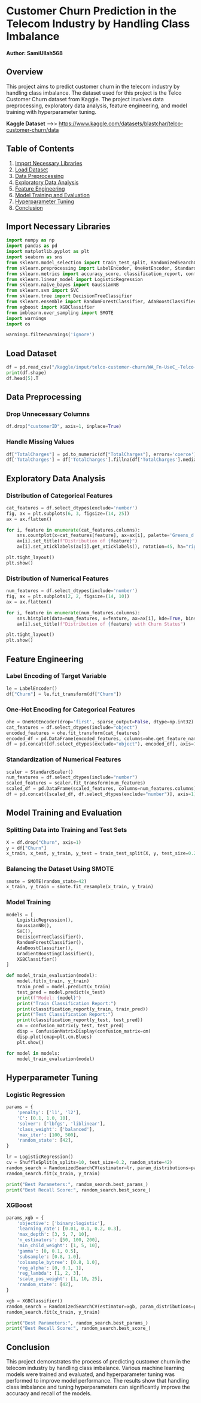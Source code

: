 # Customer Churn Prediction in the Telecom Industry by Handling Class Imbalance

**Author: SamiUllah568**

## Overview

This project aims to predict customer churn in the telecom industry by handling class imbalance. The dataset used for this project is the Telco Customer Churn dataset from Kaggle. The project involves data preprocessing, exploratory data analysis, feature engineering, and model training with hyperparameter tuning.

**Kaggle Dataset** -->> https://www.kaggle.com/datasets/blastchar/telco-customer-churn/data

## Table of Contents

1. [Import Necessary Libraries](#import-necessary-libraries)
2. [Load Dataset](#load-dataset)
3. [Data Preprocessing](#data-preprocessing)
4. [Exploratory Data Analysis](#exploratory-data-analysis)
5. [Feature Engineering](#feature-engineering)
6. [Model Training and Evaluation](#model-training-and-evaluation)
7. [Hyperparameter Tuning](#hyperparameter-tuning)
8. [Conclusion](#conclusion)

## Import Necessary Libraries

```python
import numpy as np
import pandas as pd
import matplotlib.pyplot as plt
import seaborn as sns
from sklearn.model_selection import train_test_split, RandomizedSearchCV, ShuffleSplit
from sklearn.preprocessing import LabelEncoder, OneHotEncoder, StandardScaler
from sklearn.metrics import accuracy_score, classification_report, confusion_matrix, ConfusionMatrixDisplay, recall_score, f1_score
from sklearn.linear_model import LogisticRegression
from sklearn.naive_bayes import GaussianNB
from sklearn.svm import SVC
from sklearn.tree import DecisionTreeClassifier
from sklearn.ensemble import RandomForestClassifier, AdaBoostClassifier, GradientBoostingClassifier
from xgboost import XGBClassifier
from imblearn.over_sampling import SMOTE
import warnings
import os

warnings.filterwarnings('ignore')
```

## Load Dataset

```python
df = pd.read_csv("/kaggle/input/telco-customer-churn/WA_Fn-UseC_-Telco-Customer-Churn.csv")
print(df.shape)
df.head(5).T
```

## Data Preprocessing

### Drop Unnecessary Columns

```python
df.drop("customerID", axis=1, inplace=True)
```

### Handle Missing Values

```python
df["TotalCharges"] = pd.to_numeric(df["TotalCharges"], errors='coerce')
df['TotalCharges'] = df['TotalCharges'].fillna(df['TotalCharges'].median())
```

## Exploratory Data Analysis

### Distribution of Categorical Features

```python
cat_features = df.select_dtypes(exclude='number')
fig, ax = plt.subplots(6, 3, figsize=(14, 25))
ax = ax.flatten()

for i, feature in enumerate(cat_features.columns):
    sns.countplot(x=cat_features[feature], ax=ax[i], palette='Greens_d')
    ax[i].set_title(f"Distribution of {feature}")
    ax[i].set_xticklabels(ax[i].get_xticklabels(), rotation=45, ha="right")

plt.tight_layout()
plt.show()
```

### Distribution of Numerical Features

```python
num_features = df.select_dtypes(include='number')
fig, ax = plt.subplots(2, 2, figsize=(14, 10))
ax = ax.flatten()

for i, feature in enumerate(num_features.columns):
    sns.histplot(data=num_features, x=feature, ax=ax[i], kde=True, bins=40)
    ax[i].set_title(f"Distribution of {feature} with Churn Status")

plt.tight_layout()
plt.show()
```

## Feature Engineering

### Label Encoding of Target Variable

```python
le = LabelEncoder()
df["Churn"] = le.fit_transform(df["Churn"])
```

### One-Hot Encoding for Categorical Features

```python
ohe = OneHotEncoder(drop='first', sparse_output=False, dtype=np.int32)
cat_features = df.select_dtypes(include="object")
encoded_features = ohe.fit_transform(cat_features)
encoded_df = pd.DataFrame(encoded_features, columns=ohe.get_feature_names_out(cat_features.columns))
df = pd.concat([df.select_dtypes(exclude="object"), encoded_df], axis=1)
```

### Standardization of Numerical Features

```python
scaler = StandardScaler()
num_features = df.select_dtypes(include="number")
scaled_features = scaler.fit_transform(num_features)
scaled_df = pd.DataFrame(scaled_features, columns=num_features.columns)
df = pd.concat([scaled_df, df.select_dtypes(exclude="number")], axis=1)
```

## Model Training and Evaluation

### Splitting Data into Training and Test Sets

```python
X = df.drop("Churn", axis=1)
y = df["Churn"]
x_train, x_test, y_train, y_test = train_test_split(X, y, test_size=0.2, random_state=42)
```

### Balancing the Dataset Using SMOTE

```python
smote = SMOTE(random_state=42)
x_train, y_train = smote.fit_resample(x_train, y_train)
```

### Model Training

```python
models = [
    LogisticRegression(),
    GaussianNB(),
    SVC(),
    DecisionTreeClassifier(),
    RandomForestClassifier(),
    AdaBoostClassifier(),
    GradientBoostingClassifier(),
    XGBClassifier()
]

def model_train_evaluation(model):
    model.fit(x_train, y_train)
    train_pred = model.predict(x_train)
    test_pred = model.predict(x_test)
    print(f"Model: {model}")
    print("Train Classification Report:")
    print(classification_report(y_train, train_pred))
    print("Test Classification Report:")
    print(classification_report(y_test, test_pred))
    cm = confusion_matrix(y_test, test_pred)
    disp = ConfusionMatrixDisplay(confusion_matrix=cm)
    disp.plot(cmap=plt.cm.Blues)
    plt.show()

for model in models:
    model_train_evaluation(model)
```

## Hyperparameter Tuning

### Logistic Regression

```python
params = {
    'penalty': ['l1', 'l2'],
    'C': [0.1, 1.0, 10],
    'solver': ['lbfgs', 'liblinear'],
    'class_weight': ['balanced'],
    'max_iter': [100, 500],
    'random_state': [42],
}

lr = LogisticRegression()
cv = ShuffleSplit(n_splits=10, test_size=0.2, random_state=42)
random_search = RandomizedSearchCV(estimator=lr, param_distributions=params, n_iter=100, scoring='recall', cv=cv, verbose=1, n_jobs=-1, random_state=42)
random_search.fit(x_train, y_train)

print("Best Parameters:", random_search.best_params_)
print("Best Recall Score:", random_search.best_score_)
```

### XGBoost

```python
params_xgb = {
    'objective': ['binary:logistic'],
    'learning_rate': [0.01, 0.1, 0.2, 0.3],
    'max_depth': [3, 5, 7, 10],
    'n_estimators': [50, 100, 200],
    'min_child_weight': [1, 5, 10],
    'gamma': [0, 0.1, 0.5],
    'subsample': [0.8, 1.0],
    'colsample_bytree': [0.8, 1.0],
    'reg_alpha': [0, 0.1, 1],
    'reg_lambda': [1, 2, 3],
    'scale_pos_weight': [1, 10, 25],
    'random_state': [42],
}

xgb = XGBClassifier()
random_search = RandomizedSearchCV(estimator=xgb, param_distributions=params_xgb, n_iter=100, scoring='recall', cv=cv, verbose=1, n_jobs=-1, random_state=42)
random_search.fit(x_train, y_train)

print("Best Parameters:", random_search.best_params_)
print("Best Recall Score:", random_search.best_score_)
```

## Conclusion

This project demonstrates the process of predicting customer churn in the telecom industry by handling class imbalance. Various machine learning models were trained and evaluated, and hyperparameter tuning was performed to improve model performance. The results show that handling class imbalance and tuning hyperparameters can significantly improve the accuracy and recall of the models.

